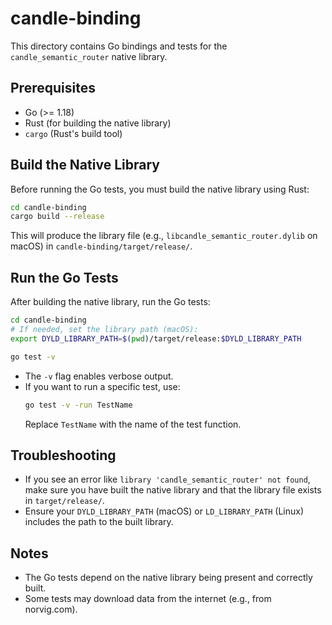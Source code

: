 # candle-binding

This directory contains Go bindings and tests for the `candle_semantic_router` native library.

## Prerequisites

- Go (>= 1.18)
- Rust (for building the native library)
- `cargo` (Rust's build tool)

## Build the Native Library

Before running the Go tests, you must build the native library using Rust:

```sh
cd candle-binding
cargo build --release
```

This will produce the library file (e.g., `libcandle_semantic_router.dylib` on macOS) in `candle-binding/target/release/`.

## Run the Go Tests

After building the native library, run the Go tests:

```sh
cd candle-binding
# If needed, set the library path (macOS):
export DYLD_LIBRARY_PATH=$(pwd)/target/release:$DYLD_LIBRARY_PATH

go test -v
```

- The `-v` flag enables verbose output.
- If you want to run a specific test, use:
  ```sh
  go test -v -run TestName
  ```
  Replace `TestName` with the name of the test function.

## Troubleshooting

- If you see an error like `library 'candle_semantic_router' not found`, make sure you have built the native library and that the library file exists in `target/release/`.
- Ensure your `DYLD_LIBRARY_PATH` (macOS) or `LD_LIBRARY_PATH` (Linux) includes the path to the built library.

## Notes

- The Go tests depend on the native library being present and correctly built.
- Some tests may download data from the internet (e.g., from norvig.com). 